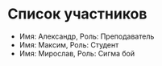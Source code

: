 # Список участников

- Имя: Александр, Роль: Преподаватель
- Имя: Максим, Роль: Студент
- Имя: Мирослав, Роль: Сигма бой